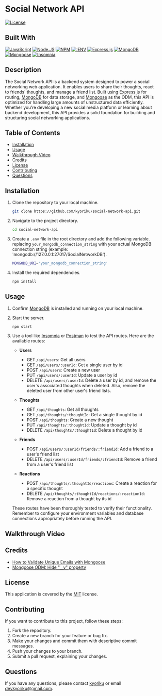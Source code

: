 # Social Network API
[![License](https://img.shields.io/badge/License-MIT-blue.svg)](https://opensource.org/licenses/MIT)

## Built With
[![JavaScript](https://img.shields.io/badge/javascript-%23323330.svg?style=for-the-badge&logo=javascript&logoColor=%23F7DF1E)](https://developer.mozilla.org/en-US/docs/Web/JavaScript)
[![Node.JS](https://img.shields.io/badge/Node.js-339933?style=for-the-badge&logo=nodedotjs&logoColor=white)](https://nodejs.org/en)
[![NPM](https://img.shields.io/badge/npm-CB3837?style=for-the-badge&logo=npm&logoColor=white)](https://www.npmjs.com/)
[![.ENV](https://img.shields.io/badge/.ENV-ECD53F.svg?style=for-the-badge&logo=dotenv&logoColor=black)](https://www.npmjs.com/package/dotenv)
[![Express.js](https://img.shields.io/badge/express.js-%23404d59.svg?style=for-the-badge&logo=express&logoColor=%2361DAFB)](https://expressjs.com/)
[![MongoDB](https://img.shields.io/badge/MongoDB-47A248.svg?style=for-the-badge&logo=MongoDB&logoColor=white)](https://www.mongodb.com/)
[![Mongoose](https://img.shields.io/badge/Mongoose-880000.svg?style=for-the-badge&logo=Mongoose&logoColor=white)](https://mongoosejs.com/)
[![Insomnia](https://img.shields.io/badge/Insomnia-black?style=for-the-badge&logo=insomnia&logoColor=5849BE)](https://insomnia.rest/download/)

## Description
The Social Network API is a backend system designed to power a social networking web application. It enables users to share their thoughts, react to friends' thoughts, and manage a friend list. Built using [Express.js](https://expressjs.com/) for routing, [MongoDB](https://www.mongodb.com/) for data storage, and [Mongoose](https://mongoosejs.com/) as the ODM, this API is optimized for handling large amounts of unstructured data efficiently. Whether you're developing a new social media platform or learning about backend development, this API provides a solid foundation for building and structuring social networking applications.

## Table of Contents
- [Installation](#installation)
- [Usage](#usage)
- [Walkthrough Video](#walkthrough-video)
- [Credits](#credits)
- [License](#license)
- [Contributing](#contributing)
- [Questions](#questions)

## Installation
1. Clone the repository to your local machine.
    ```bash
    git clone https://github.com/kyoriku/social-network-api.git
    ```
2. Navigate to the project directory.
    ```bash
    cd social-network-api
    ```
3. Create a `.env` file in the root directory and add the following variable, replacing `your_mongodb_connection_string` with your actual MongoDB connection string (example: 'mongodb://127.0.0.1:27017/SocialNetworkDB').
    ``` bash
    MONGODB_URI='your_mongodb_connection_string'
    ```
4. Install the required dependencies.
    ```bash
    npm install
    ```

## Usage
1. Confirm [MongoDB](https://www.mongodb.com/) is installed and running on your local machine.
2. Start the server.
    ``` bash
    npm start
    ```
3. Use a tool like [Insomnia](https://insomnia.rest/download) or [Postman](https://www.postman.com/downloads/) to test the API routes. Here are the available routes:
   - **Users**
     - GET `/api/users`: Get all users
     - GET `/api/users/:userId`: Get a single user by id
     - POST `/api/users`: Create a new user
     - PUT `/api/users/:userId`: Update a user by id
     - DELETE `/api/users/:userId`: Delete a user by id, and remove the user's associated thoughts when deleted. Also, remove the deleted user from other user's friend lists.

   - **Thoughts**
     - GET `/api/thoughts`: Get all thoughts
     - GET `/api/thoughts/:thoughtId`: Get a single thought by id
     - POST `/api/thoughts`: Create a new thought
     - PUT `/api/thoughts/:thoughtId`: Update a thought by id
     - DELETE `/api/thoughts/:thoughtId`: Delete a thought by id

   - **Friends**
     - POST `/api/users/:userId/friends/:friendId`: Add a friend to a user's friend list
     - DELETE `/api/users/:userId/friends/:friendId`: Remove a friend from a user's friend list

   - **Reactions**
     - POST `/api/thoughts/:thoughtId/reactions`: Create a reaction for a specific thought
     - DELETE `/api/thoughts/:thoughtId/reactions/:reactionId`: Remove a reaction from a thought by its id

   These routes have been thoroughly tested to verify their functionality. Remember to configure your environment variables and database connections appropriately before running the API.

## Walkthrough Video

## Credits
- [How to Validate Unique Emails with Mongoose](https://masteringjs.io/tutorials/mongoose/mongoose-validate-unique-email)
- [Mongoose ODM: Hide "__v" property](https://stackoverflow.com/questions/13699784/mongoose-v-property-hide)

## License
This application is covered by the [MIT](https://opensource.org/licenses/MIT) license.

## Contributing
If you want to contribute to this project, follow these steps:

1. Fork the repository.
2. Create a new branch for your feature or bug fix.
3. Make your changes and commit them with descriptive commit messages.
4. Push your changes to your branch.
5. Submit a pull request, explaining your changes.

## Questions
If you have any questions, please contact [kyoriku](https://github.com/kyoriku) or email devkyoriku@gmail.com.